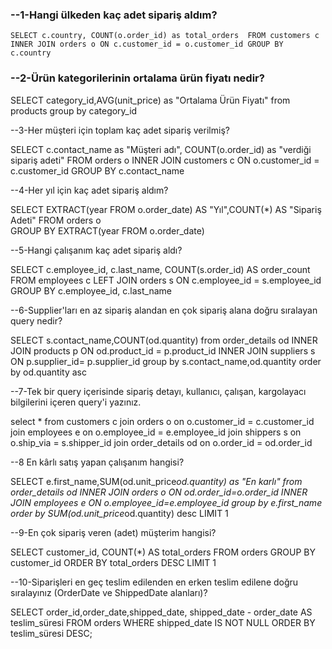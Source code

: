 ### --1-Hangi ülkeden kaç adet sipariş aldım?

`SELECT c.country, COUNT(o.order_id) as total_orders 
FROM customers c
INNER JOIN orders o ON c.customer_id = o.customer_id
GROUP BY c.country`


### --2-Ürün kategorilerinin ortalama ürün fiyatı nedir? 

SELECT category_id,AVG(unit_price) as "Ortalama Ürün Fiyatı" from products
group by category_id

--3-Her müşteri için toplam kaç adet sipariş verilmiş?

SELECT c.contact_name as "Müşteri adı", COUNT(o.order_id) as "verdiği sipariş adeti" 
FROM orders o
INNER JOIN customers c ON o.customer_id = c.customer_id
GROUP BY c.contact_name

--4-Her yıl için kaç adet sipariş aldım? 

SELECT
    EXTRACT(year FROM o.order_date) AS "Yıl",COUNT(*) AS "Sipariş Adeti" FROM orders o  
GROUP BY
    EXTRACT(year FROM o.order_date)

--5-Hangi çalışanım kaç adet sipariş aldı?

SELECT c.employee_id, c.last_name, COUNT(s.order_id) AS order_count
FROM employees c
LEFT JOIN orders s ON c.employee_id = s.employee_id
GROUP BY c.employee_id, c.last_name

--6-Supplier'ları en az sipariş alandan en çok sipariş alana doğru sıralayan query nedir?

SELECT s.contact_name,COUNT(od.quantity) from order_details od
INNER JOIN products p ON  od.product_id = p.product_id
INNER JOIN suppliers s ON p.supplier_id= p.supplier_id 
group by s.contact_name,od.quantity
order by od.quantity asc

--7-Tek bir query içerisinde  sipariş detayı, kullanıcı, çalışan, kargolayacı bilgilerini içeren query'i yazınız.
	
select * from customers c
join orders o on o.customer_id = c.customer_id
join employees e on o.employee_id = e.employee_id
join shippers s on o.ship_via = s.shipper_id
join order_details od on o.order_id = od.order_id


--8 En kârlı satış yapan çalışanım hangisi?

SELECT e.first_name,SUM(od.unit_price*od.quantity) as "En karlı" from order_details od
INNER JOIN orders o ON od.order_id=o.order_id
INNER JOIN employees e ON o.employee_id=e.employee_id
group by e.first_name
order by SUM(od.unit_price*od.quantity) desc
LIMIT 1

--9-En çok sipariş veren (adet) müşterim hangisi?

SELECT customer_id, COUNT(*) AS total_orders
FROM orders
GROUP BY customer_id
ORDER BY total_orders DESC
LIMIT 1

--10-Siparişleri en geç teslim edilenden en erken teslim edilene doğru sıralayınız (OrderDate ve ShippedDate alanları)?

SELECT order_id,order_date,shipped_date, shipped_date - order_date AS teslim_süresi 
FROM orders
WHERE shipped_date IS NOT NULL
ORDER BY teslim_süresi DESC;



